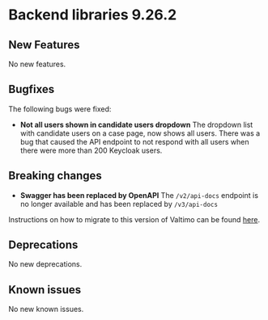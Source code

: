 # Backend libraries 9.26.2

## New Features

No new features.

## Bugfixes

The following bugs were fixed:

* **Not all users shown in candidate users dropdown**
  The dropdown list with candidate users on a case page, now shows all users. There was a bug that caused the API
  endpoint to not respond with all users when there were more than 200 Keycloak users.

## Breaking changes

* **Swagger has been replaced by OpenAPI**
  The `/v2/api-docs` endpoint is no longer available and has been replaced by `/v3/api-docs` 

Instructions on how to migrate to this version of Valtimo can be found [here](migration.md).
## Deprecations

No new deprecations.

## Known issues

No new known issues.
